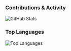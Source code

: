 ### Contributions & Activity
![GitHub Stats](https://github-readme-stats.vercel.app/api?username=blessed-winner&show_icons=true&theme=dark&bg_color=0d1b2a&title_color=82b1ff&icon_color=82b1ff&text_color=dbe9f4)

### Top Languages
![Top Languages](https://github-readme-stats.vercel.app/api/top-langs/?username=blessed-winner&layout=compact&theme=dark&bg_color=0d1b2a&title_color=82b1ff&text_color=dbe9f4)
